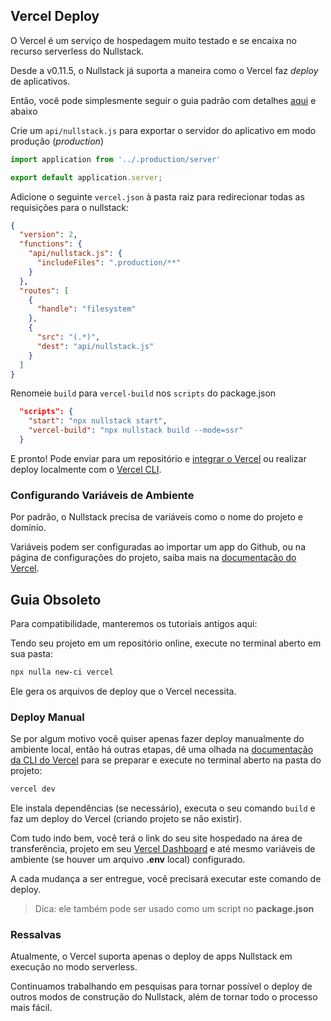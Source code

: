 ## Vercel Deploy

O Vercel é um serviço de hospedagem muito testado e se encaixa no recurso serverless do Nullstack.

Desde a v0.11.5, o Nullstack já suporta a maneira como o Vercel faz *deploy* de aplicativos.

Então, você pode simplesmente seguir o guia padrão com detalhes [aqui](https://github.com/Mortaro/nullstack-vercel) e abaixo

Crie um `api/nullstack.js` para exportar o servidor do aplicativo em modo produção (*production*)

```js
import application from '../.production/server'

export default application.server;
```

Adicione o seguinte `vercel.json` à pasta raiz para redirecionar todas as requisições para o nullstack:

```json
{
  "version": 2,
  "functions": {
    "api/nullstack.js": {
      "includeFiles": ".production/**"
    }
  },
  "routes": [
    {
      "handle": "filesystem"
    },
    {
      "src": "(.*)",
      "dest": "api/nullstack.js"
    }
  ]
}
```

Renomeie `build` para `vercel-build` nos `scripts` do package.json

```json
  "scripts": {
    "start": "npx nullstack start",
    "vercel-build": "npx nullstack build --mode=ssr"
  }
```

E pronto! Pode enviar para um repositório e [integrar o Vercel](https://vercel.com/docs#deploy-an-existing-project) ou realizar deploy localmente com o [Vercel CLI](https://docs.netlify.com/cli/get-started).

### Configurando Variáveis de Ambiente

Por padrão, o Nullstack precisa de variáveis como o nome do projeto e domínio.

Variáveis podem ser configuradas ao importar um app do Github, ou na página de configurações do projeto, saiba mais na [documentação do Vercel](https://vercel.com/docs/environment-variables).

## Guia Obsoleto

Para compatibilidade, manteremos os tutoriais antigos aqui:

Tendo seu projeto em um repositório online, execute no terminal aberto em sua pasta:

```sh
npx nulla new-ci vercel
```

Ele gera os arquivos de deploy que o Vercel necessita.

### Deploy Manual

Se por algum motivo você quiser apenas fazer deploy manualmente do ambiente local, então há outras etapas, dê uma olhada na [documentação da CLI do Vercel](https://docs.netlify.com/cli/get-started/#run-builds-locally) para se preparar e execute no terminal aberto na pasta do projeto:

```sh
vercel dev
```

Ele instala dependências (se necessário), executa o seu comando `build` e faz um deploy do Vercel (criando projeto se não existir).

Com tudo indo bem, você terá o link do seu site hospedado na área de transferência, projeto em seu [Vercel Dashboard](https://vercel.com/dashboard) e até mesmo variáveis de ambiente (se houver um arquivo **.env** local) configurado.

A cada mudança a ser entregue, você precisará executar este comando de deploy.

> Dica: ele também pode ser usado como um script no **package.json**

### Ressalvas

Atualmente, o Vercel suporta apenas o deploy de apps Nullstack em execução no modo serverless.

Continuamos trabalhando em pesquisas para tornar possível o deploy de outros modos de construção do Nullstack, além de tornar todo o processo mais fácil.
